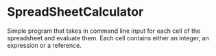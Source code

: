SpreadSheetCalculator
=====================

Simple program that takes in command line input for each cell of the spreadsheet and evaluate them. Each cell contains either an integer, an expression or a reference.
